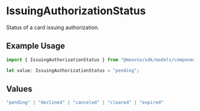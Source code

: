 # IssuingAuthorizationStatus

Status of a card issuing authorization.

## Example Usage

```typescript
import { IssuingAuthorizationStatus } from "@moovio/sdk/models/components";

let value: IssuingAuthorizationStatus = "pending";
```

## Values

```typescript
"pending" | "declined" | "canceled" | "cleared" | "expired"
```